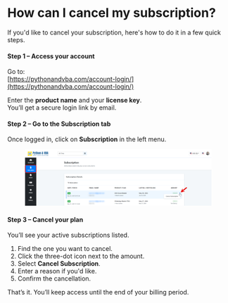 # How can I cancel my subscription?

If you'd like to cancel your subscription, here's how to do it in a few quick steps.

#### Step 1 – Access your account

Go to:\
[https://pythonandvba.com/account-login/](https://pythonandvba.com/account-login/)

Enter the **product name** and your **license key**.\
You’ll get a secure login link by email.

#### Step 2 – Go to the Subscription tab

Once logged in, click on **Subscription** in the left menu.

<figure><img src=".gitbook/assets/image (12).png" alt=""><figcaption></figcaption></figure>

#### Step 3 – Cancel your plan

You’ll see your active subscriptions listed.

1. Find the one you want to cancel.
2. Click the three-dot icon next to the amount.
3. Select **Cancel Subscription**.
4. Enter a reason if you'd like.
5. Confirm the cancellation.

That’s it. You’ll keep access until the end of your billing period.
